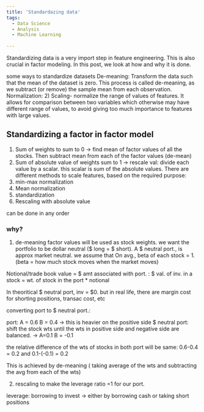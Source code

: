 ```yaml
---
title: 'Standardazing data'
tags:
  - Data Science
  - Analysis
  - Machine Learning
  
---
```


Standardizing data is a very import step in feature engineering. This is also crucial in factor modeling. In this post, we look at how and why it is done.



some ways to standardize datasets
De-meaning:
Transform the data such that the mean of the dataset is zero. This process is called de-meaning, as we subtract (or remove) the sample mean from each observation.
Normalization:
2) Scaling- normalize the range of values of features. It allows for comparison between two variables which otherwise may have different range of values, to avoid giving too much importance to features with large values.  


## Standardizing a factor in factor model

1. Sum of weights to sum to 0 -> find mean of factor values of all the stocks. Then subtract mean from each of the factor values (de-mean)
2. Sum of absolute value of weights sum to 1 -> rescale val: divide each value by a scalar. this scalar is sum of the absolute values. There are different methods to scale features, based on the required purpose:
1. min-max normalization
2. Mean normalization
3. standardization
4. Rescaling with absolute value

can be done in any order

### why?
1. de-meaning
factor values will be used as stock weights. we want the portfolio to be dollar neutral ($ long = $ short). A $ neutral port., is approx market neutral. we assume that On avg., beta of each stock = 1. (beta = how much stock moves when the market moves)

Notional/trade book value = $ amt associated with port. : $ val. of inv. in a stock = wt. of stock in the port * notional

In theoritical $ neutral port, inv = $0. but in real life, there are margin cost for shorting positions, transac cost, etc

converting port to $ neutral port.:

port: A = 0.6 B = 0.4 -> this is heavier on the positive side
$ neutral port: shift the stock wts until the wts in positive side and negative side are balanced. -> A=0.1 B = -0.1

the relative difference of the wts of stocks in both port will be same: 0.6-0.4 = 0.2 and 0.1-(-0.1) = 0.2

This is achieved by de-meaning ( taking average of the wts and subtracting the avg from each of the wts)

2. rescaling
to make the leverage ratio =1 for our port.

leverage: borrowing to invest -> either by borrowing cash or taking short positions






